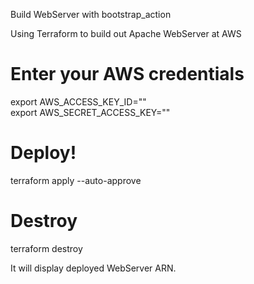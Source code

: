 Build WebServer with bootstrap_action

Using Terraform to build out Apache WebServer at AWS

# Enter your AWS credentials
export AWS_ACCESS_KEY_ID=""\
export AWS_SECRET_ACCESS_KEY=""

# Deploy!
terraform apply --auto-approve

# Destroy
terraform destroy


It will display deployed WebServer ARN.
